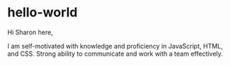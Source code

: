 # hello-world

Hi Sharon here,

I am self-motivated with knowledge and proficiency in JavaScript, HTML, and CSS.  Strong ability to communicate and work with a team effectively.
